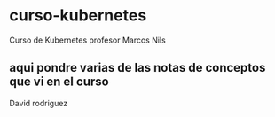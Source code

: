 # curso-kubernetes
Curso de Kubernetes profesor Marcos Nils

## aqui pondre varias de las  notas de conceptos que vi en el curso


David rodriguez
